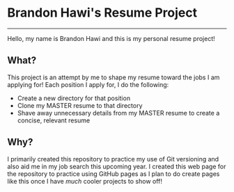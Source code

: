 # Brandon Hawi's Resume Project
---
Hello, my name is Brandon Hawi and this is my personal resume project!

## What?

This project is an attempt by me to shape my resume toward the jobs I am applying for! Each position I apply for, I 
do the following:
* Create a new directory for that position
* Clone my MASTER resume to that directory
* Shave away unnecessary details from my MASTER resume to create a concise, relevant resume

## Why?

I primarily created this repository to practice my use of Git versioning and also aid me in my job search this upcoming year. 
I created this web page for the repository to practice using GitHub pages as I plan to do create pages like this once I have 
*much* cooler projects to show off!